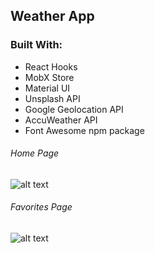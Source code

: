 ## Weather App

### Built With:
- React Hooks
- MobX Store
- Material UI
- Unsplash API
- Google Geolocation API
- AccuWeather API
- Font Awesome npm package

###### Home Page
![alt text](screen_shots/HomePage.png "Home Page")
###### Favorites Page
![alt text](screen_shots/FavoritesPage.png "Favorites Page")